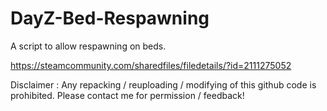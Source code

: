# DayZ-Bed-Respawning
A script to allow respawning on beds.

https://steamcommunity.com/sharedfiles/filedetails/?id=2111275052

Disclaimer : Any repacking / reuploading / modifying of this github code is prohibited.
Please contact me for permission / feedback!
